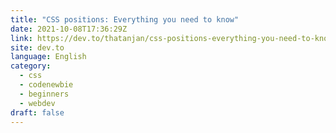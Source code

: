 ```yaml
---
title: "CSS positions: Everything you need to know"
date: 2021-10-08T17:36:29Z
link: https://dev.to/thatanjan/css-positions-everything-you-need-to-know-2ng4?utm_medium=RSS&utm_source=news.12bit.vn
site: dev.to
language: English
category:
  - css
  - codenewbie
  - beginners
  - webdev
draft: false
---
```

